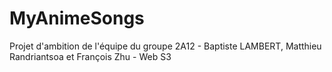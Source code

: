 # MyAnimeSongs

Projet d'ambition de l'équipe du groupe 2A12 - Baptiste LAMBERT, Matthieu Randriantsoa et François Zhu - Web S3
